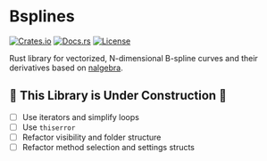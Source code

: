 # Bsplines

[![Crates.io](https://img.shields.io/crates/v/bsplines)](https://crates.io/crates/bsplines)
[![Docs.rs](https://docs.rs/bsplines/badge.svg)](https://docs.rs/bsplines)
[![License](https://img.shields.io/crates/l/bsplines)](https://www.apache.org/licenses/LICENSE-2.0)

Rust library for vectorized, N-dimensional B-spline curves and their derivatives based
on [nalgebra](https://docs.rs/nalgebra/latest/nalgebra/).

## 🚧 This Library is Under Construction 🚧

- [ ] Use iterators and simplify loops
- [ ] Use `thiserror`
- [ ] Refactor visibility and folder structure
- [ ] Refactor method selection and settings structs
